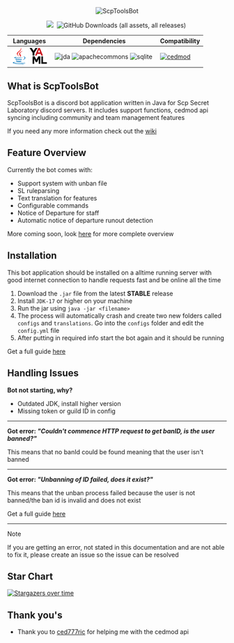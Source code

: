 <div align="center">
  <img src="https://github.com/user-attachments/assets/6529281b-d5ef-46ea-b0f2-7c63e1cdcdd5" height="240" width="200" alt="ScpToolsBot" title="ScpToolsBot"/>

  <a href="https://github.com/Vxrpenter/SCPToolsBot/releases"><img src="https://img.shields.io/github/v/release/Vxrpenter/SCPToolsBot?include_prereleases&sort=date&display_name=tag&style=for-the-badge&label=LATEST%20RELEASE&color=%23c9631f"/></a>&nbsp;
  ![GitHub Downloads (all assets, all releases)](https://img.shields.io/github/downloads/vxrpenter/ScpToolsBot/total?style=for-the-badge&color=%23c9631f)&nbsp;

  | Languages                                                                                                                                                                                                                                                                                    | Dependencies                                                                                                                                                                                                                                                                                                                                                                                                                                                              | Compatibility                                                                                                                   |
  |----------------------------------------------------------------------------------------------------------------------------------------------------------------------------------------------------------------------------------------------------------------------------------------------|---------------------------------------------------------------------------------------------------------------------------------------------------------------------------------------------------------------------------------------------------------------------------------------------------------------------------------------------------------------------------------------------------------------------------------------------------------------------------|---------------------------------------------------------------------------------------------------------------------------------|
  | <img src="https://github.com/devicons/devicon/blob/master/icons/java/java-original.svg" title="Java" alt="Java" width="40" height="40"/>&nbsp;<img src="https://github.com/devicons/devicon/blob/master/icons/yaml/yaml-original.svg" title="yaml" alt="yaml" width="40" height="40"/>&nbsp; | <img src="https://raw.githubusercontent.com/discord-jda/JDA/refs/heads/assets/assets/readme/logo.png" title="jda" alt="jda" width="40" height="40"/>&nbsp;<img src="https://www.apache.org/foundation/press/kit/feather.png" title="apachecommons" alt="apachecommons" width="40" height="40"/>&nbsp;<img src="https://creazilla-store.fra1.digitaloceanspaces.com/icons/3257055/file-type-sqlite-icon-md.png" title="sqlite" alt="sqlite" width="50" height="50"/>&nbsp; | <a href="https://cedmod.nl/"><img src="https://avatars.githubusercontent.com/u/64701232?s=48&v=4" title="cedmod" alt="cedmod" width="50" height="50"/></a>&nbsp; |
  
</div>

## What is ScpToolsBot
ScpToolsBot is a discord bot application written in Java for Scp Secret Laboratory discord servers. It includes support functions, cedmod api syncing including community and team management features

If you need any more information check out the [wiki](https://github.com/Vxrpenter/SCPToolsBot/wiki)

## Feature Overview
Currently the bot comes with:
- Support system with unban file
- SL ruleparsing
- Text translation for features
- Configurable commands
- Notice of Departure for staff
- Automatic notice of departure runout detection

More coming soon, look [here](https://github.com/Vxrpenter/SCPToolsBot/wiki/Feature-Overview) for more complete overview

## Installation
This bot application should be installed on a alltime running server with good internet connection to handle requests fast and be online all the time

1. Download the `.jar` file from the latest **STABLE** release
2. Install `JDK-17` or higher on your machine
3. Run the jar using `java -jar <filename>`
4. The process will automatically crash and create two new folders called `configs` and `translations`. Go into the `configs` folder and edit the `config.yml` file
5. After putting in required info start the bot again and it should be running

Get a full guide [here](https://github.com/Vxrpenter/SCPToolsBot/wiki/Installation)
## Handling Issues
**Bot not starting, why?**
- Outdated JDK, install higher version
- Missing token or guild ID in config

---

**Got error: _"Couldn't commence HTTP request to get banID, is the user banned?"_**

This means that no banId could be found meaning that the user isn't banned

---

**Got error: _"Unbanning of <ID> ID failed, does it exist?"_**

This means that the unban process failed because the user is not banned/the ban id is invalid and does not exist

Get a full guide [here](https://github.com/Vxrpenter/SCPToolsBot/wiki/Issue-Handling)

---

> [!NOTE]
> If you are getting an error, not stated in this documentation and are not able to fix it, please create an issue so the issue can be resolved

## Star Chart
[![Stargazers over time](https://starchart.cc/Vxrpenter/SCPToolsBot.svg?variant=dark)](https://starchart.cc/Vxrpenter/SCPToolsBot)

## Thank you's
- Thank you to [ced777ric](https://github.com/ced777ric) for helping me with the cedmod api
